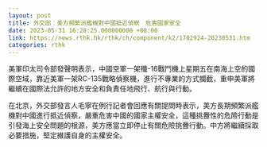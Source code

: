 ```yaml
---
layout: post
title: 外交部：美方頻繁派艦機對中國抵近偵察　危害國家安全
date: 2023-05-31 16:28:25.000000000 +08:00
link: https://news.rthk.hk/rthk/ch/component/k2/1702924-20230531.htm
categories: rthk
---
```


美軍印太司令部發聲明表示，中國空軍一架殲-16戰鬥機上星期五在南海上空的國際空域，靠近美軍一架RC-135戰略偵察機，進行不專業的方式攔截，重申美軍將繼續在國際法允許的地方安全和負責任地飛行、航行與行動。

在北京，外交部發言人毛寧在例行記者會回應有關提問時表示，美方長期頻繁派艦機對中國進行抵近偵察，嚴重危害中國的國家主權安全，這種挑釁性的危險行動是引發海上安全問題的根源，美方應當立即停止有關危險挑釁行動。中方將繼續採取必要措施，堅定維護自身的主權安全。
